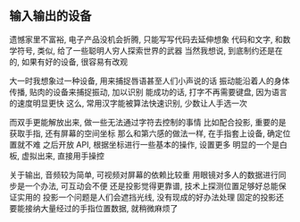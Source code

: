 
## 输入输出的设备

遗憾家里不富裕, 电子产品没机会折腾, 只能写写代码去延伸想象
代码和文字, 和数学符号, 类似, 给了一些聪明人穷人探索世界的武器
当然我想说, 到底制约还是在的, 如果有好的设备, 很容易有改观

大一时我想象过一种设备, 用来捕捉唇语甚至人们小声说的话
振动能沿着人的身体传播, 贴肉的设备来捕捉振动, 加以识别
能成功的话, 打字不再需要键盘, 因为语言的速度明显更快
这么, 常用汉字能被算法快速识别, 少数让人手选一次

而双手更能解放出来, 做一些无法通过字符去控制的事情
比如配合投影, 重要的是获取手指, 还有屏幕的空间坐标
那么和第六感的做法一样, 在手指套上设备, 确定位置就不难
之后开放 API, 根据坐标进行一些基本的操作, 设置更多
明显的一个是白板, 虚拟出来, 直接用手操控

关于输出, 音频较为简单, 可视频对屏幕的依赖比较重
用眼镜对多人的数据进行同步是一个办法, 可互动会不便
还是投影觉得更靠谱, 技术上探测位置足够好总能保证实用的
投影一个问题是人们会遮挡光线, 没有现成的好办法处理
固定的投影还要能接纳大量经过的手指位置数据, 就稍微麻烦了
